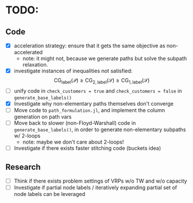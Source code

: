 # TODO:

## Code
- [x] acceleration strategy: ensure that it gets the same objective as non-accelerated
    - note: it might not, because we generate paths but solve the subpath relaxation. 
- [x] investigate instances of inequalities not satisfied: $$\text{CG}_{\text{label}}(\mathcal{P}) \geq \text{CG}_{2,\text{label}}(\mathcal{S}) \geq \text{CG}_{1,\text{label}}(\mathcal{S})$$
- [ ] unify code in `check_customers = true` and `check_customers = false` in `generate_base_labels()`
- [x] Investigate why non-elementary paths themselves don't converge
- [ ] Move code to `path_formulation.jl`, and implement the column generation on path vars
- [ ] Move back to slower (non-Floyd-Warshall) code in `generate_base_labels()`, in order to generate non-elementary subpaths w/ 2-loops
    - note: maybe we don't care about 2-loops!
- [ ] Investigate if there exists faster stitching code (buckets idea)

## Research
- [ ] Think if there exists problem settings of VRPs w/o TW and w/o capacity
- [ ] Investigate if partial node labels / iteratively expanding partial set of node labels can be leveraged 
